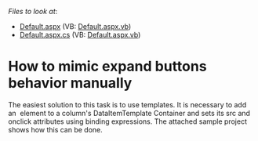 <!-- default file list -->
*Files to look at*:

* [Default.aspx](./CS/TestGridViewSite81/Default.aspx) (VB: [Default.aspx.vb](./VB/TestGridViewSite81/Default.aspx.vb))
* [Default.aspx.cs](./CS/TestGridViewSite81/Default.aspx.cs) (VB: [Default.aspx.vb](./VB/TestGridViewSite81/Default.aspx.vb))
<!-- default file list end -->
# How to mimic expand buttons behavior manually


<p>The easiest solution to this task is to use templates.  It is necessary to add an <img> element to a column's DataItemTemplate Container and sets its src and onclick attributes using binding expressions.  The attached sample project shows how this can be done.</p>

<br/>


